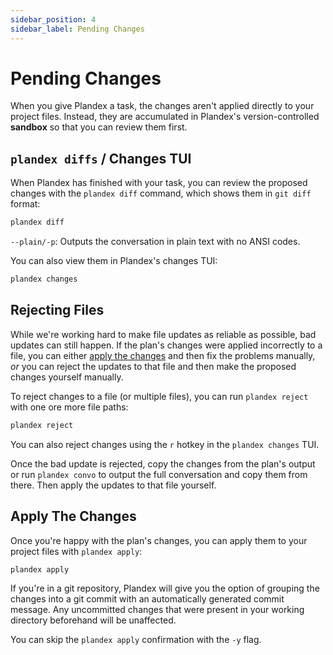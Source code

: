 ```yaml
---
sidebar_position: 4
sidebar_label: Pending Changes
---
```


# Pending Changes

When you give Plandex a task, the changes aren't applied directly to your project files. Instead, they are accumulated in Plandex's version-controlled **sandbox** so that you can review them first.

## `plandex diffs` / Changes TUI

When Plandex has finished with your task, you can review the proposed changes with the `plandex diff` command, which shows them in `git diff` format:

```bash
plandex diff
```

`--plain/-p`: Outputs the conversation in plain text with no ANSI codes.

You can also view them in Plandex's changes TUI:

```bash
plandex changes
```

## Rejecting Files

While we're working hard to make file updates as reliable as possible, bad updates can still happen. If the plan's changes were applied incorrectly to a file, you can either [apply the changes](#apply-the-changes) and then fix the problems manually, *or* you can reject the updates to that file and then make the proposed changes yourself manually. 

To reject changes to a file (or multiple files), you can run `plandex reject` with one ore more file paths:

```bash
plandex reject 
```

You can also reject changes using the `r` hotkey in the `plandex changes` TUI.

Once the bad update is rejected, copy the changes from the plan's output or run `plandex convo` to output the full conversation and copy them from there. Then apply the updates to that file yourself.

## Apply The Changes

Once you're happy with the plan's changes, you can apply them to your project files with `plandex apply`:

```bash
plandex apply
```

If you're in a git repository, Plandex will give you the option of grouping the changes into a git commit with an automatically generated commit message. Any uncommitted changes that were present in your working directory beforehand will be unaffected.

You can skip the `plandex apply` confirmation with the `-y` flag.